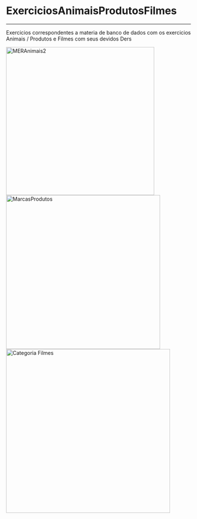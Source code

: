 # ExerciciosAnimaisProdutosFilmes
---------------------------------

Exercicios correspondentes a materia de banco de dados
com os exercicios Animais / Produtos e Filmes com seus devidos Ders

<img width="404" alt="MERAnimais2" src="https://github.com/DiegoGamaDev/ExerciciosAnimaisProdutosFilmes/assets/129961011/e7710e42-aea8-4ed5-992d-14b94abd06f4">

<img width="420" alt="MarcasProdutos" src="https://github.com/DiegoGamaDev/ExerciciosAnimaisProdutosFilmes/assets/129961011/d02a9eb4-7f78-4702-bb35-f489690c8d37">

<img width="447" alt="Categoria Filmes" src="https://github.com/DiegoGamaDev/ExerciciosAnimaisProdutosFilmes/assets/129961011/450d2045-f02c-4c1f-91e6-beb4be521c20">
